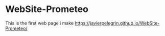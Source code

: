 # WebSite-Prometeo
This is the first web page i make
https://javierpelegrin.github.io/WebSite-Prometeo/
